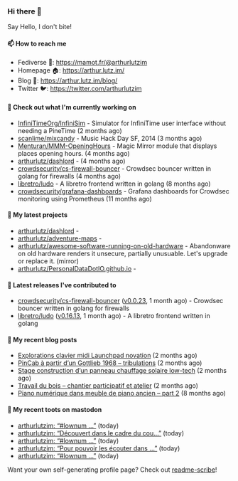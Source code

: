 ### Hi there 👋

Say Hello, I don't bite!

#### 📫 How to reach me

- Fediverse 🐘: https://mamot.fr/@arthurlutzim
- Homepage 🏠: https://arthur.lutz.im/
- Blog 📰: https://arthur.lutz.im/blog/
- Twitter 🐦: https://twitter.com/arthurlutzim

#### 👷 Check out what I'm currently working on

- [InfiniTimeOrg/InfiniSim](https://github.com/InfiniTimeOrg/InfiniSim) - Simulator for InfiniTime user interface without needing a PineTime (2 months ago)
- [scanlime/mixcandy](https://github.com/scanlime/mixcandy) - Music Hack Day SF, 2014 (3 months ago)
- [Menturan/MMM-OpeningHours](https://github.com/Menturan/MMM-OpeningHours) - Magic Mirror module that displays places opening hours. (4 months ago)
- [arthurlutz/dashlord](https://github.com/arthurlutz/dashlord) -  (4 months ago)
- [crowdsecurity/cs-firewall-bouncer](https://github.com/crowdsecurity/cs-firewall-bouncer) - Crowdsec bouncer written in golang for firewalls (4 months ago)
- [libretro/ludo](https://github.com/libretro/ludo) - A libretro frontend written in golang (8 months ago)
- [crowdsecurity/grafana-dashboards](https://github.com/crowdsecurity/grafana-dashboards) - Grafana dashboards for Crowdsec monitoring using Prometheus (11 months ago)

#### 🌱 My latest projects

- [arthurlutz/dashlord](https://github.com/arthurlutz/dashlord) - 
- [arthurlutz/adventure-maps](https://github.com/arthurlutz/adventure-maps) - 
- [arthurlutz/awesome-software-running-on-old-hardware](https://github.com/arthurlutz/awesome-software-running-on-old-hardware) - Abandonware on old hardware renders it unsecure, partially unusuable. Let&#39;s upgrade or replace it. (mirror)
- [arthurlutz/PersonalDataDotIO.github.io](https://github.com/arthurlutz/PersonalDataDotIO.github.io) - 

#### 🔭 Latest releases I've contributed to

- [crowdsecurity/cs-firewall-bouncer](https://github.com/crowdsecurity/cs-firewall-bouncer) ([v0.0.23](https://github.com/crowdsecurity/cs-firewall-bouncer/releases/tag/v0.0.23), 1 month ago) - Crowdsec bouncer written in golang for firewalls
- [libretro/ludo](https://github.com/libretro/ludo) ([v0.16.13](https://github.com/libretro/ludo/releases/tag/v0.16.13), 1 month ago) - A libretro frontend written in golang

#### 📜 My recent blog posts

- [Explorations clavier midi Launchpad novation](https://arthur.lutz.im/blog/2022/02/28/explorations-clavier-midi-launchpad-novation/) (2 months ago)
- [PinCab à partir d’un Gottlieb 1968 – tribulations](https://arthur.lutz.im/blog/2022/02/27/pincab-a-partir-dun-gottlieb-1968-tribulations/) (2 months ago)
- [Stage construction d’un panneau chauffage solaire low-tech](https://arthur.lutz.im/blog/2022/02/27/stage-construction-dun-panneau-chauffage-solaire-low-tech/) (2 months ago)
- [Travail du bois – chantier participatif et atelier](https://arthur.lutz.im/blog/2022/02/24/travail-du-bois-chantier-participatif-et-atelier/) (2 months ago)
- [Piano numérique dans meuble de piano ancien – part 2](https://arthur.lutz.im/blog/2021/08/16/piano-numerique-dans-meuble-de-piano-ancien-part-2/) (8 months ago)

#### 🐘 My recent toots on mastodon

- [arthurlutzim: “#lownum …”](https://mamot.fr/@arthurlutzim/108272386461177215) (today)
- [arthurlutzim: “Découvert dans le cadre du cou…”](https://mamot.fr/@arthurlutzim/108272056465728444) (today)
- [arthurlutzim: “#lownum …”](https://mamot.fr/@arthurlutzim/108271907060638232) (today)
- [arthurlutzim: “Pour pouvoir les écouter dans …”](https://mamot.fr/@arthurlutzim/108271897647399504) (today)
- [arthurlutzim: “#lownum …”](https://mamot.fr/@arthurlutzim/108271885116386930) (today)

Want your own self-generating profile page? Check out [readme-scribe](https://github.com/muesli/readme-scribe)!
